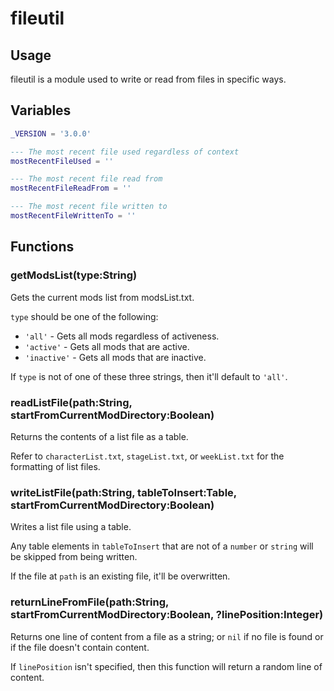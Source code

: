 # fileutil

## Usage

fileutil is a module used to write or read from files in specific ways.

## Variables

```lua
_VERSION = '3.0.0'

--- The most recent file used regardless of context
mostRecentFileUsed = ''

--- The most recent file read from
mostRecentFileReadFrom = ''

--- The most recent file written to
mostRecentFileWrittenTo = ''
```

## Functions

### getModsList(type:String)

Gets the current mods list from modsList.txt.

`type` should be one of the following:

* `'all'` - Gets all mods regardless of activeness.
* `'active'` - Gets all mods that are active.
* `'inactive'` - Gets all mods that are inactive.

If `type` is not of one of these three strings, then it'll default to `'all'`.

### readListFile(path:String, startFromCurrentModDirectory:Boolean)

Returns the contents of a list file as a table.

Refer to `characterList.txt`, `stageList.txt`, or `weekList.txt` for the formatting of list files.

### writeListFile(path:String, tableToInsert:Table, startFromCurrentModDirectory:Boolean)

Writes a list file using a table.

Any table elements in `tableToInsert` that are not of a `number` or `string` will be skipped from being written.

If the file at `path` is an existing file, it'll be overwritten.

### returnLineFromFile(path:String, startFromCurrentModDirectory:Boolean, ?linePosition:Integer)

Returns one line of content from a file as a string; or `nil` if no file is found or if the file doesn't contain content.

If `linePosition` isn't specified, then this function will return a random line of content.
